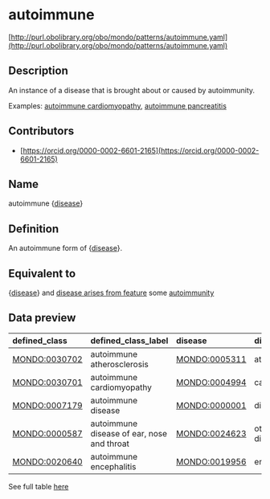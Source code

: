 # autoimmune 

[http://purl.obolibrary.org/obo/mondo/patterns/autoimmune.yaml](http://purl.obolibrary.org/obo/mondo/patterns/autoimmune.yaml)
## Description 

An instance of a disease that is brought about or caused by autoimmunity.

Examples: [autoimmune cardiomyopathy](http://purl.obolibrary.org/obo/MONDO_0030701), [autoimmune pancreatitis](http://purl.obolibrary.org/obo/MONDO_0015175)
## Contributors 
* [https://orcid.org/0000-0002-6601-2165](https://orcid.org/0000-0002-6601-2165) 
## Name 

autoimmune {[disease](http://purl.obolibrary.org/obo/MONDO_0000001)}

## Definition 

An autoimmune form of {[disease](http://purl.obolibrary.org/obo/MONDO_0000001)}.

## Equivalent to 

{[disease](http://purl.obolibrary.org/obo/MONDO_0000001)} and [disease arises from feature](http://purl.obolibrary.org/obo/RO_0004022) some [autoimmunity](http://purl.obolibrary.org/obo/HP_0002960)

## Data preview 
| defined_class                                | defined_class_label                        | disease                                      | disease_label                |
|:---------------------------------------------|:-------------------------------------------|:---------------------------------------------|:-----------------------------|
| [MONDO:0030702](http://purl.obolibrary.org/obo/MONDO_0030702) | autoimmune atherosclerosis                 | [MONDO:0005311](http://purl.obolibrary.org/obo/MONDO_0005311) | atherosclerosis              |
| [MONDO:0030701](http://purl.obolibrary.org/obo/MONDO_0030701) | autoimmune cardiomyopathy                  | [MONDO:0004994](http://purl.obolibrary.org/obo/MONDO_0004994) | cardiomyopathy               |
| [MONDO:0007179](http://purl.obolibrary.org/obo/MONDO_0007179) | autoimmune disease                         | [MONDO:0000001](http://purl.obolibrary.org/obo/MONDO_0000001) | disease or disorder          |
| [MONDO:0000587](http://purl.obolibrary.org/obo/MONDO_0000587) | autoimmune disease of ear, nose and throat | [MONDO:0024623](http://purl.obolibrary.org/obo/MONDO_0024623) | otorhinolaryngologic disease |
| [MONDO:0020640](http://purl.obolibrary.org/obo/MONDO_0020640) | autoimmune encephalitis                    | [MONDO:0019956](http://purl.obolibrary.org/obo/MONDO_0019956) | encephalitis                 |

See full table [here](https://github.com/monarch-initiative/mondo/blob/master/src/patterns/data/matches/autoimmune.tsv) 
